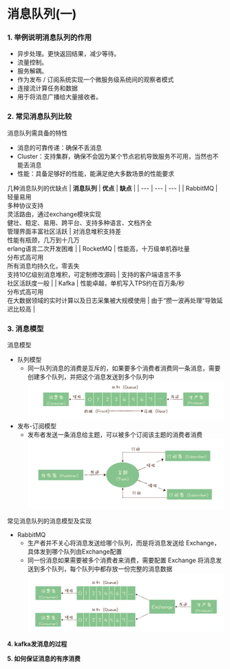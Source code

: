 # 消息队列(一)
### **1. 举例说明消息队列的作用**
- 异步处理。更快返回结果，减少等待。
- 流量控制。
- 服务解耦。
- 作为发布 / 订阅系统实现一个微服务级系统间的观察者模式
- 连接流计算任务和数据
- 用于将消息广播给大量接收者。

### **2. 常见消息队列比较**

消息队列需具备的特性
- 消息的可靠传递：确保不丢消息
- Cluster：支持集群，确保不会因为某个节点宕机导致服务不可用，当然也不能丢消息
- 性能：具备足够好的性能，能满足绝大多数场景的性能要求

几种消息队列的优缺点
| **消息队列** | **优点** | **缺点** |
| --- | --- | --- |
| RabbitMQ | 轻量易用<br>多种协议支持<br>灵活路由，通过exchange模块实现<br>健壮、稳定、易用、跨平台、支持多种语言、文档齐全<br>管理界面丰富社区活跃 | 对消息堆积支持差<br>性能有瓶颈，几万到十几万<br>erlang语言二次开发困难 |
| RocketMQ | 性能高，十万级单机吞吐量<br>分布式高可用<br>所有消息均持久化，零丢失<br>支持10亿级别消息堆积，可定制修改源码 | 支持的客户端语言不多<br>社区活跃度一般 | 
| Kafka | 性能卓越，单机写入TPS约在百万条/秒<br>分布式高可用<br>在大数据领域的实时计算以及日志采集被大规模使用 | 由于“攒一波再处理”导致延迟比较高 |


### **3. 消息模型**

消息模型
- 队列模型
    - 同一队列消息的消费是互斥的，如果要多个消费者消费同一条消息，需要创建多个队列，并把这个消息发送到多个队列中
    ![队列模型](images/队列模型.webp)
- 发布-订阅模型
    - 发布者发送一条消息给主题，可以被多个订阅该主题的消费者消费
    ![发布订阅模型](images/发布订阅模型.webp)

常见消息队列的消息模型及实现
- RabbitMQ
    - 生产者并不关心将消息发送给哪个队列，而是将消息发送给 Exchange，具体发到哪个队列由Exchange配置
    - 同一份消息如果需要被多个消费者来消费，需要配置 Exchange 将消息发送到多个队列，每个队列中都存放一份完整的消息数据
    ![rabbitmq模型](images/rabbitmq模型.webp)

**4. kafka发消息的过程**

**5. 如何保证消息的有序消费**